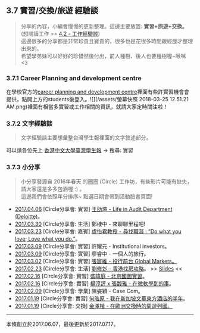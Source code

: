 ## 3.7 實習/交換/旅遊 經驗談

> 分享的內容，小編會慢慢的更新整理。這邊主要放置: **實習+旅遊+交換。**\(想閱讀工作 &gt;&gt; [4.2 - 工作經驗談](/4-2-gong-zuo-jing-yan-tan.md)\)  
> 這邊很多的分享都是非常珍貴且寶貴的，很多也是花很多時間跟經歷才整理出來的。  
> 希望學弟妹可以好好的珍惜然後付出，前人種樹、後人也要種樹喔~啾咪 &lt;3

### 3.7.1 Career Planning and development centre

在學校官方的[career planning and development centre](https://cpdc.osa.cuhk.edu.hk)裡面有些許實習機會會提供，點開上方的students後登入。![](/assets/螢幕快照 2018-03-25 12.51.21 AM.png)裡面有相當多實習或工作相關的資訊，就請大家定時關注啦！

### 3.7.2 文字經驗談

> 文字經驗談主要想彙整台灣學生報裡面的文字敘述部分。

可以請各位先上 [香港中文大學臺灣學生報](https://www.facebook.com/cuhktsanews) -&gt; 搜尋: 實習

### 3.7.3 小分享

> 小分享發源自 2016年春天 的圈圈 \(Circle\) 工作坊，有些影片可能有缺失，請大家還是多多包涵喔 :\) 。  
> 這邊我們會依照年分排序~ 點選日期會帶到活動臉書頁面!

* [2017.04.06](https://www.facebook.com/events/251944455268489) \[Circle分享會: 實習\] [王劭瑄 - Life in Audit Department \(Deloitte\)](https://www.youtube.com/watch?v=FxV6oUdk8tk)。
* [2017.03.30](https://www.facebook.com/events/1899410143636822) \[Circle分享會: 生活\] 鄭棣中 - 來聊聊里程吧!
* [2017.03.23](https://www.facebook.com/events/1308140982599506) \[Circle分享會: 嘉賓\] [盧怡君教授 - 尋找職涯 : “Do what you love; Love what you do.”](https://www.youtube.com/watch?v=TE20KaG8X2A)。
* [2017.03.09](https://www.facebook.com/events/1820741004845790/) \[Circle分享會: 實習\] 許耀元 - Institutional investors。
* [2017.03.09](https://www.facebook.com/events/1820741004845790/) \[Circle分享會: 實習\] 廖睿中 - 一個人的旅行。
* [2017.03.02](https://www.facebook.com/events/1735326883444571) \[Circle分享會: 實習\] [張宸維 - 投行前台 Global Markets。](https://www.youtube.com/watch?v=zwYG9QlUDtc)
* [2017.02.23](https://www.facebook.com/events/148169172364989) \[Circle分享會: 生活\] [劉修彣 - 香港找房攻略](https://www.youtube.com/watch?v=pxOw2jxXpx8)。 &gt;&gt; [Slides](https://docs.google.com/presentation/d/1W3TPfq7PLh0wwIPCiGU3V0Qf5pF04d-Cfc5sHu7EqDE) &lt;&lt;
* [2017.02.16](https://www.facebook.com/events/1262757517138256) \[Circle分享會: 實習\] [盛暐庭 - 北京國圖實習](https://www.youtube.com/watch?v=rd7-WCxJ4bE)。
* [2017.02.16](https://www.facebook.com/events/1262757517138256) \[Circle分享會: 實習\] [楊淳評 x 張馥雅 - 在微軟學到的事](https://www.youtube.com/watch?v=ZdnFP_Z9RPw)。
* [2017.02.09](https://www.facebook.com/events/1829012177358620) \[Circle分享會: 學業\] 陳姿穎 - Case Com。
* [2017.01.19](https://www.facebook.com/events/1721888911405037) \[Circle分享會: 實習\] [何皓原 - 我在新加坡文華東方酒店的半年](https://www.youtube.com/watch?v=MReOcFQJLnU)。
* [2017.01.19](https://www.facebook.com/events/1721888911405037) \[Circle分享會: 交換\] [金澤楷 - 在歐洲交換時的周遊列國。](https://www.youtube.com/watch?v=l3Uo-I34WFc)



---

本條創立於2017.06.07，最後更新於2017.07.17。

